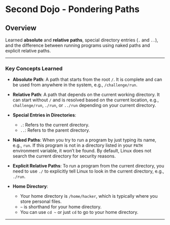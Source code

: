 # Second Dojo - Pondering Paths 

## Overview
Learned **absolute** and **relative paths**, special directory entries (`.` and `..`), and the difference between running programs using naked paths and explicit relative paths.

---

### Key Concepts Learned

- **Absolute Path**: A path that starts from the root `/`. It is complete and can be used from anywhere in the system, e.g., `/challenge/run`.
  
- **Relative Path**: A path that depends on the current working directory. It can start without `/` and is resolved based on the current location, e.g., `challenge/run`, `./run`, or `../run` depending on your current directory.

- **Special Entries in Directories**:
  - `.`: Refers to the current directory.
  - `..`: Refers to the parent directory.

- **Naked Paths**: When you try to run a program by just typing its name, e.g., `run`. If this program is not in a directory listed in your `PATH` environment variable, it won’t be found. By default, Linux does not search the current directory for security reasons.

- **Explicit Relative Paths**: To run a program from the current directory, you need to use `./` to explicitly tell Linux to look in the current directory, e.g., `./run`.

- **Home Directory**:
  - Your home directory is `/home/hacker`, which is typically where you store personal files.
  - `~` is shorthand for your home directory.
  - You can use `cd ~` or just `cd` to go to your home directory.

---
